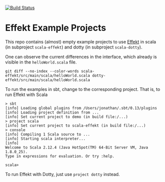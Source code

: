 [![Build Status](https://travis-ci.org/b-studios/effekt-example.svg?branch=master)](https://travis-ci.org/b-studios/effekt-example)

# Effekt Example Projects
This repo contains (almost) empty example projects to use [Effekt](https://github.com/b-studios/scala-effekt) in scala (in subproject `scala-effekt`) and dotty (in subproject `scala-dotty`).

One can observe the current differences in the interface, which already is visible in the `helloWorld.scala` file. 

```
git diff --no-index --color-words scala-effekt/src/main/scala/helloWorld.scala dotty-effekt/src/main/scala/helloWorld.scala
```

To run the examples in sbt, change to the corresponding project. That is, to run Effekt with Scala

```text
> sbt
[info] Loading global plugins from /Users/jonathan/.sbt/0.13/plugins
[info] Loading project definition from ...
[info] Set current project to demo (in build file:/...)
> project scala
[info] Set current project to scala-effekt (in build file:/...)
> console
[info] Compiling 1 Scala source to ...
[info] Starting scala interpreter...
[info]
Welcome to Scala 2.12.4 (Java HotSpot(TM) 64-Bit Server VM, Java 1.8.0_25).
Type in expressions for evaluation. Or try :help.

scala>
```

To run Effekt with Dotty, just use `project dotty` instead.
